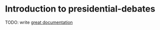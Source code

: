 # Introduction to presidential-debates

TODO: write [great documentation](http://jacobian.org/writing/what-to-write/)
